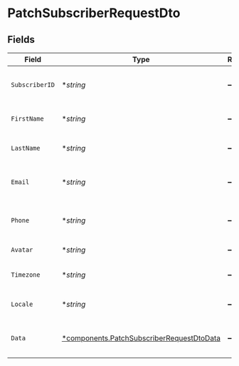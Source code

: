 # PatchSubscriberRequestDto


## Fields

| Field                                                                                                 | Type                                                                                                  | Required                                                                                              | Description                                                                                           |
| ----------------------------------------------------------------------------------------------------- | ----------------------------------------------------------------------------------------------------- | ----------------------------------------------------------------------------------------------------- | ----------------------------------------------------------------------------------------------------- |
| `SubscriberID`                                                                                        | **string*                                                                                             | :heavy_minus_sign:                                                                                    | Unique identifier of the subscriber                                                                   |
| `FirstName`                                                                                           | **string*                                                                                             | :heavy_minus_sign:                                                                                    | First name of the subscriber                                                                          |
| `LastName`                                                                                            | **string*                                                                                             | :heavy_minus_sign:                                                                                    | Last name of the subscriber                                                                           |
| `Email`                                                                                               | **string*                                                                                             | :heavy_minus_sign:                                                                                    | Email address of the subscriber                                                                       |
| `Phone`                                                                                               | **string*                                                                                             | :heavy_minus_sign:                                                                                    | Phone number of the subscriber                                                                        |
| `Avatar`                                                                                              | **string*                                                                                             | :heavy_minus_sign:                                                                                    | Avatar URL or identifier                                                                              |
| `Timezone`                                                                                            | **string*                                                                                             | :heavy_minus_sign:                                                                                    | Timezone of the subscriber                                                                            |
| `Locale`                                                                                              | **string*                                                                                             | :heavy_minus_sign:                                                                                    | Locale of the subscriber                                                                              |
| `Data`                                                                                                | [*components.PatchSubscriberRequestDtoData](../../models/components/patchsubscriberrequestdtodata.md) | :heavy_minus_sign:                                                                                    | Additional custom data for the subscriber                                                             |